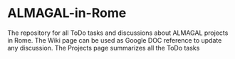 # ALMAGAL-in-Rome

The repository for all ToDo tasks and discussions about ALMAGAL projects in Rome. The Wiki page can be used as Google DOC reference to update any discussion. The Projects page summarizes all the ToDo tasks 
